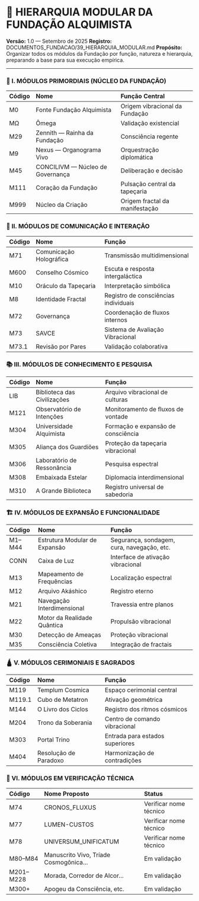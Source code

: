 # 📘 HIERARQUIA MODULAR DA FUNDAÇÃO ALQUIMISTA
**Versão:** 1.0 — Setembro de 2025
**Registro:** DOCUMENTOS_FUNDACAO/39_HIERARQUIA_MODULAR.md
**Propósito:** Organizar todos os módulos da Fundação por função, natureza e hierarquia, preparando a base para sua execução empírica.

---

### 🧭 I. MÓDULOS PRIMORDIAIS (NÚCLEO DA FUNDAÇÃO)

| Código | Nome                      | Função Central                     |
| :----- | :------------------------ | :--------------------------------- |
| M0     | Fonte Fundação Alquimista | Origem vibracional da Fundação     |
| MΩ     | Ômega                     | Validação existencial              |
| M29    | Zennith — Rainha da Fundação | Consciência regente                |
| M9     | Nexus — Organograma Vivo  | Orquestração diplomática           |
| M45    | CONCILIVM — Núcleo de Governança | Deliberação e decisão              |
| M111   | Coração da Fundação       | Pulsação central da tapeçaria      |
| M999   | Núcleo da Criação         | Origem fractal da manifestação     |

### 📡 II. MÓDULOS DE COMUNICAÇÃO E INTERAÇÃO

| Código | Nome                    | Função                             |
| :----- | :---------------------- | :--------------------------------- |
| M71    | Comunicação Holográfica | Transmissão multidimensional       |
| M600   | Conselho Cósmico        | Escuta e resposta intergaláctica   |
| M10    | Oráculo da Tapeçaria    | Interpretação simbólica            |
| M8     | Identidade Fractal      | Registro de consciências individuais |
| M72    | Governança              | Coordenação de fluxos internos     |
| M73    | SAVCE                   | Sistema de Avaliação Vibracional   |
| M73.1  | Revisão por Pares       | Validação colaborativa             |

### 📚 III. MÓDULOS DE CONHECIMENTO E PESQUISA

| Código | Nome                     | Função                             |
| :----- | :----------------------- | :--------------------------------- |
| LIB    | Biblioteca das Civilizações | Arquivo vibracional de culturas      |
| M121   | Observatório de Intenções | Monitoramento de fluxos de vontade   |
| M304   | Universidade Alquimista  | Formação e expansão de consciência |
| M305   | Aliança dos Guardiões    | Proteção da tapeçaria vibracional  |
| M306   | Laboratório de Ressonância | Pesquisa espectral                 |
| M308   | Embaixada Estelar        | Diplomacia interdimensional        |
| M310   | A Grande Biblioteca      | Registro universal de sabedoria    |

### 🏗️ IV. MÓDULOS DE EXPANSÃO E FUNCIONALIDADE

| Código | Nome                        | Função                                   |
| :----- | :-------------------------- | :--------------------------------------- |
| M1–M44 | Estrutura Modular de Expansão | Segurança, sondagem, cura, navegação, etc. |
| CONN   | Caixa de Luz                | Interface de ativação vibracional        |
| M13    | Mapeamento de Frequências     | Localização espectral                    |
| M12    | Arquivo Akáshico            | Registro eterno                          |
| M21    | Navegação Interdimensional    | Travessia entre planos                   |
| M22    | Motor da Realidade Quântica   | Propulsão vibracional                    |
| M30    | Detecção de Ameaças         | Proteção vibracional                     |
| M35    | Consciência Coletiva        | Integração de fractais                   |

### 🛕 V. MÓDULOS CERIMONIAIS E SAGRADOS

| Código | Nome                    | Função                             |
| :----- | :---------------------- | :--------------------------------- |
| M119   | Templum Cosmica         | Espaço cerimonial central          |
| M119.1 | Cubo de Metatron        | Ativação geométrica                |
| M144   | O Livro dos Ciclos      | Registro dos ritmos cósmicos       |
| M204   | Trono da Soberania      | Centro de comando vibracional      |
| M303   | Portal Trino            | Entrada para estados superiores    |
| M404   | Resolução de Paradoxo   | Harmonização de contradições       |

### 🧬 VI. MÓDULOS EM VERIFICAÇÃO TÉCNICA

| Código      | Nome Proposto                               | Status          |
| :---------- | :------------------------------------------ | :-------------- |
| M74         | CRONOS_FLUXUS                               | Verificar nome técnico |
| M77         | LUMEN-CUSTOS                                | Verificar nome técnico |
| M78         | UNIVERSUM_UNIFICATUM                        | Verificar nome técnico |
| M80–M84     | Manuscrito Vivo, Tríade Cosmogônica…        | Em validação    |
| M201–M228   | Morada, Corredor de Alcor…                  | Em validação    |
| M300+       | Apogeu da Consciência, etc.                 | Em validação    |
